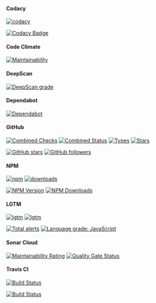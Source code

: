 #### Codacy

[![codacy](https://badgen.net/codacy/grade/e4e2ebf8e0914668866536a898370ad2)](https://github.com/r37r0m0d3l/vicis)

[![Codacy Badge](https://api.codacy.com/project/badge/Grade/e4e2ebf8e0914668866536a898370ad2)](https://www.codacy.com/manual/r37r0m0d3l/vicis?utm_source=github.com&amp;utm_medium=referral&amp;utm_content=r37r0m0d3l/vicis&amp;utm_campaign=Badge_Grade)

#### Code Climate

[![Maintainability](https://api.codeclimate.com/v1/badges/44f9b7b63ec7fab977bd/maintainability)](https://codeclimate.com/github/r37r0m0d3l/vicis/maintainability)

#### DeepScan

[![DeepScan grade](https://deepscan.io/api/teams/8453/projects/10651/branches/149676/badge/grade.svg)](https://deepscan.io/dashboard#view=project&tid=8453&pid=10651&bid=149676)

#### Dependabot

[![Dependabot](https://badgen.net/dependabot/r37r0m0d3l/vicis?&icon=dependabot)](https://github.com/r37r0m0d3l/vicis)

#### GitHub

[![Combined Checks](https://badgen.net/github/checks/r37r0m0d3l/vicis?&icon=github)](https://github.com/r37r0m0d3l/vicis)
[![Combined Status](https://badgen.net/github/status/r37r0m0d3l/vicis?&icon=github)](https://github.com/r37r0m0d3l/vicis)
[![Types](https://badgen.net/npm/types/vicis?&icon=typescript)](https://github.com/r37r0m0d3l/vicis)
[![Stars](https://badgen.net/github/stars/r37r0m0d3l/vicis?&icon=github&label=stars&color=ffcc33&v=1.4.0)](https://github.com/r37r0m0d3l/vicis)

[![GitHub stars](https://img.shields.io/github/stars/r37r0m0d3l/vicis.svg?style=social&label=Star)](https://github.com/r37r0m0d3l/vicis)
[![GitHub followers](https://img.shields.io/github/followers/r37r0m0d3l.svg?style=social&label=Follow)](https://github.com/r37r0m0d3l)

#### NPM

[![npm](https://badgen.net/npm/v/vicis?&icon=npm)](https://www.npmjs.com/package/vicis)
[![downloads](https://badgen.net/npm/dt/vicis?&icon=terminal)](https://www.npmjs.com/package/vicis)

[![NPM Version](https://img.shields.io/npm/v/vicis.svg?style=flat)](https://www.npmjs.com/package/vicis)
[![NPM Downloads](https://img.shields.io/npm/dt/vicis.svg?style=flat)](https://www.npmjs.com/package/vicis)

#### LGTM

[![lgtm](https://badgen.net/lgtm/langs/g/r37r0m0d3l/vicis?&icon=lgtm)](https://github.com/r37r0m0d3l/vicis)
[![lgtm](https://badgen.net/lgtm/grade/g/r37r0m0d3l/vicis?&icon=lgtm)](https://github.com/r37r0m0d3l/vicis)

[![Total alerts](https://img.shields.io/lgtm/alerts/g/r37r0m0d3l/vicis.svg?logo=lgtm&logoWidth=18)](https://lgtm.com/projects/g/r37r0m0d3l/vicis/alerts/)
[![Language grade: JavaScript](https://img.shields.io/lgtm/grade/javascript/g/r37r0m0d3l/vicis.svg?logo=lgtm&logoWidth=18)](https://lgtm.com/projects/g/r37r0m0d3l/vicis/context:javascript)

#### Sonar Cloud

[![Maintainability Rating](https://sonarcloud.io/api/project_badges/measure?project=r37r0m0d3l_vicis&metric=sqale_rating)](https://sonarcloud.io/dashboard?id=r37r0m0d3l_vicis)
[![Quality Gate Status](https://sonarcloud.io/api/project_badges/measure?project=r37r0m0d3l_vicis&metric=alert_status)](https://sonarcloud.io/dashboard?id=r37r0m0d3l_vicis)

#### Travis CI

[![Build Status](https://badgen.net/travis/r37r0m0d3l/vicis?&icon=travis)](https://travis-ci.org/r37r0m0d3l/vicis)

[![Build Status](https://travis-ci.org/r37r0m0d3l/vicis.svg?branch=master)](https://travis-ci.org/r37r0m0d3l/vicis)
